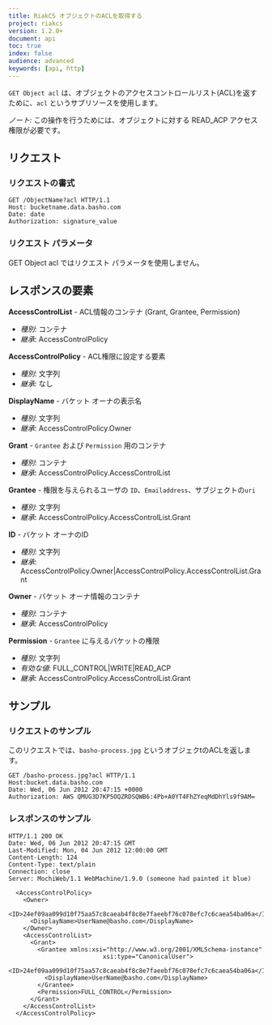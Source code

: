 ```yaml
---
title: RiakCS オブジェクトのACLを取得する
project: riakcs
version: 1.2.0+
document: api
toc: true
index: false
audience: advanced
keywords: [api, http]
---
```


`GET Object acl` は、オブジェクトのアクセスコントロールリスト(ACL)を返すために、`acl` というサブリソースを使用します。

*ノート:* この操作を行うためには、オブジェクトに対する READ_ACP アクセス権限が必要です。

## リクエスト

### リクエストの書式

```
GET /ObjectName?acl HTTP/1.1
Host: bucketname.data.basho.com
Date: date
Authorization: signature_value
```

### リクエスト パラメータ

GET Object acl ではリクエスト パラメータを使用しません。

## レスポンスの要素

**AccessControlList** - ACL情報のコンテナ (Grant, Grantee, Permission)

* *種別*: コンテナ
* *継承*: AccessControlPolicy

**AccessControlPolicy** - ACL権限に設定する要素

* *種別*: 文字列
* *継承*: なし

**DisplayName** - バケット オーナの表示名

* *種別*: 文字列
* *継承*: AccessControlPolicy.Owner

**Grant** - `Grantee` および `Permission` 用のコンテナ

* *種別*: コンテナ
* *継承*: AccessControlPolicy.AccessControlList

**Grantee** - 権限を与えられるユーザの `ID`、`Emailaddress`、サブジェクトの`uri`

* *種別*: 文字列
* *継承*: AccessControlPolicy.AccessControlList.Grant

**ID** - バケット オーナのID

* *種別*: 文字列
* *継承*: AccessControlPolicy.Owner|AccessControlPolicy.AccessControlList.Grant

**Owner** - バケット オーナ情報のコンテナ

* *種別*: コンテナ
* *継承*: AccessControlPolicy

**Permission** - `Grantee` に与えるバケットの権限

* *種別*: 文字列
* *有効な値*: FULL_CONTROL|WRITE|READ_ACP
* *継承*: AccessControlPolicy.AccessControlList.Grant

## サンプル

### リクエストのサンプル

このリクエストでは、`basho-process.jpg` というオブジェクtのACLを返します。

```
GET /basho-process.jpg?acl HTTP/1.1
Host:bucket.data.basho.com
Date: Wed, 06 Jun 2012 20:47:15 +0000
Authorization: AWS QMUG3D7KP5OQZRDSQWB6:4Pb+A0YT4FhZYeqMdDhYls9f9AM=
```

### レスポンスのサンプル

```
HTTP/1.1 200 OK
Date: Wed, 06 Jun 2012 20:47:15 GMT
Last-Modified: Mon, 04 Jun 2012 12:00:00 GMT
Content-Length: 124
Content-Type: text/plain
Connection: close
Server: MochiWeb/1.1 WebMachine/1.9.0 (someone had painted it blue)

  <AccessControlPolicy>
    <Owner>
      <ID>24ef09aa099d10f75aa57c8caeab4f8c8e7faeebf76c078efc7c6caea54ba06a</ID>
      <DisplayName>UserName@basho.com</DisplayName>
    </Owner>
    <AccessControlList>
      <Grant>
        <Grantee xmlns:xsi="http://www.w3.org/2001/XMLSchema-instance"
                          xsi:type="CanonicalUser">
          <ID>24ef09aa099d10f75aa57c8caeab4f8c8e7faeebf76c078efc7c6caea54ba06a</ID>
          <DisplayName>UserName@basho.com</DisplayName>
        </Grantee>
        <Permission>FULL_CONTROL</Permission>
      </Grant>
    </AccessControlList>
  </AccessControlPolicy>
```
